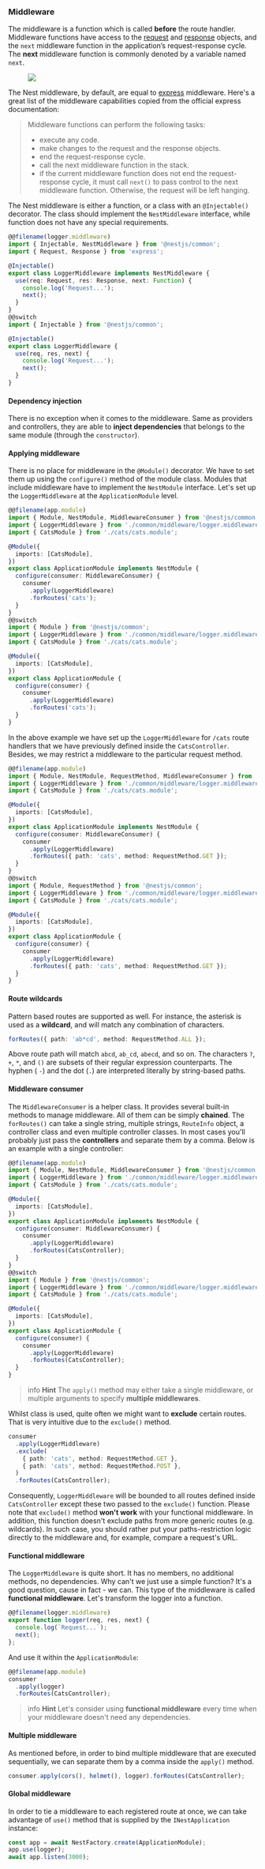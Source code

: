 ### Middleware

The middleware is a function which is called **before** the route handler. Middleware functions have access to the [request](http://expressjs.com/en/4x/api.html#req) and [response](http://expressjs.com/en/4x/api.html#res) objects, and the `next` middleware function in the application’s request-response cycle. The **next** middleware function is commonly denoted by a variable named `next`.

<figure><img src="/assets/Middlewares_1.png" /></figure>

The Nest middleware, by default, are equal to [express](http://expressjs.com/en/guide/using-middleware.html) middleware. Here's a great list of the middleware capabilities copied from the official express documentation:

<blockquote class="external">
  Middleware functions can perform the following tasks:
  <ul>
    <li>execute any code.</li>
    <li>make changes to the request and the response objects.</li>
    <li>end the request-response cycle.</li>
    <li>call the next middleware function in the stack.</li>
    <li>if the current middleware function does not end the request-response cycle, it must call <code>next()</code> to
      pass control to the next middleware function. Otherwise, the request will be left hanging.</li>
  </ul>
</blockquote>

The Nest middleware is either a function, or a class with an `@Injectable()` decorator. The class should implement the `NestMiddleware` interface, while function does not have any special requirements.

```typescript
@@filename(logger.middleware)
import { Injectable, NestMiddleware } from '@nestjs/common';
import { Request, Response } from 'express';

@Injectable()
export class LoggerMiddleware implements NestMiddleware {
  use(req: Request, res: Response, next: Function) {
    console.log('Request...');
    next();
  }
}
@@switch
import { Injectable } from '@nestjs/common';

@Injectable()
export class LoggerMiddleware {
  use(req, res, next) {
    console.log('Request...');
    next();
  }
}
```

#### Dependency injection

There is no exception when it comes to the middleware. Same as providers and controllers, they are able to **inject dependencies** that belongs to the same module (through the `constructor`).

#### Applying middleware

There is no place for middleware in the `@Module()` decorator. We have to set them up using the `configure()` method of the module class. Modules that include middleware have to implement the `NestModule` interface. Let's set up the `LoggerMiddleware` at the `ApplicationModule` level.

```typescript
@@filename(app.module)
import { Module, NestModule, MiddlewareConsumer } from '@nestjs/common';
import { LoggerMiddleware } from './common/middleware/logger.middleware';
import { CatsModule } from './cats/cats.module';

@Module({
  imports: [CatsModule],
})
export class ApplicationModule implements NestModule {
  configure(consumer: MiddlewareConsumer) {
    consumer
      .apply(LoggerMiddleware)
      .forRoutes('cats');
  }
}
@@switch
import { Module } from '@nestjs/common';
import { LoggerMiddleware } from './common/middleware/logger.middleware';
import { CatsModule } from './cats/cats.module';

@Module({
  imports: [CatsModule],
})
export class ApplicationModule {
  configure(consumer) {
    consumer
      .apply(LoggerMiddleware)
      .forRoutes('cats');
  }
}
```

In the above example we have set up the `LoggerMiddleware` for `/cats` route handlers that we have previously defined inside the `CatsController`. Besides, we may restrict a middleware to the particular request method.

```typescript
@@filename(app.module)
import { Module, NestModule, RequestMethod, MiddlewareConsumer } from '@nestjs/common';
import { LoggerMiddleware } from './common/middleware/logger.middleware';
import { CatsModule } from './cats/cats.module';

@Module({
  imports: [CatsModule],
})
export class ApplicationModule implements NestModule {
  configure(consumer: MiddlewareConsumer) {
    consumer
      .apply(LoggerMiddleware)
      .forRoutes({ path: 'cats', method: RequestMethod.GET });
  }
}
@@switch
import { Module, RequestMethod } from '@nestjs/common';
import { LoggerMiddleware } from './common/middleware/logger.middleware';
import { CatsModule } from './cats/cats.module';

@Module({
  imports: [CatsModule],
})
export class ApplicationModule {
  configure(consumer) {
    consumer
      .apply(LoggerMiddleware)
      .forRoutes({ path: 'cats', method: RequestMethod.GET });
  }
}
```

#### Route wildcards

Pattern based routes are supported as well. For instance, the asterisk is used as a **wildcard**, and will match any combination of characters.

```typescript
forRoutes({ path: 'ab*cd', method: RequestMethod.ALL });
```

Above route path will match `abcd`, `ab_cd`, `abecd`, and so on. The characters `?`, `+`, `*`, and `()` are subsets of their regular expression counterparts. The hyphen ( `-`) and the dot (`.`) are interpreted literally by string-based paths.

#### Middleware consumer

The `MiddlewareConsumer` is a helper class. It provides several built-in methods to manage middleware. All of them can be simply **chained**. The `forRoutes()` can take a single string, multiple strings, `RouteInfo` object, a controller class and even multiple controller classes. In most cases you'll probably just pass the **controllers** and separate them by a comma. Below is an example with a single controller:

```typescript
@@filename(app.module)
import { Module, NestModule, MiddlewareConsumer } from '@nestjs/common';
import { LoggerMiddleware } from './common/middleware/logger.middleware';
import { CatsModule } from './cats/cats.module';

@Module({
  imports: [CatsModule],
})
export class ApplicationModule implements NestModule {
  configure(consumer: MiddlewareConsumer) {
    consumer
      .apply(LoggerMiddleware)
      .forRoutes(CatsController);
  }
}
@@switch
import { Module } from '@nestjs/common';
import { LoggerMiddleware } from './common/middleware/logger.middleware';
import { CatsModule } from './cats/cats.module';

@Module({
  imports: [CatsModule],
})
export class ApplicationModule {
  configure(consumer) {
    consumer
      .apply(LoggerMiddleware)
      .forRoutes(CatsController);
  }
}
```

> info **Hint** The `apply()` method may either take a single middleware, or multiple arguments to specify **multiple middlewares**.

Whilst class is used, quite often we might want to **exclude** certain routes. That is very intuitive due to the `exclude()` method.

```typescript
consumer
  .apply(LoggerMiddleware)
  .exclude(
    { path: 'cats', method: RequestMethod.GET },
    { path: 'cats', method: RequestMethod.POST },
  )
  .forRoutes(CatsController);
```

Consequently, `LoggerMiddleware` will be bounded to all routes defined inside `CatsController` except these two passed to the `exclude()` function. Please note that `exclude()` method **won't work** with your functional middleware. In addition, this function doesn't exclude paths from more generic routes (e.g. wildcards). In such case, you should rather put your paths-restriction logic directly to the middleware and, for example, compare a request's URL.

#### Functional middleware

The `LoggerMiddleware` is quite short. It has no members, no additional methods, no dependencies. Why can't we just use a simple function? It's a good question, cause in fact - we can. This type of the middleware is called **functional middleware**. Let's transform the logger into a function.

```typescript
@@filename(logger.middleware)
export function logger(req, res, next) {
  console.log(`Request...`);
  next();
};
```

And use it within the `ApplicationModule`:

```typescript
@@filename(app.module)
consumer
  .apply(logger)
  .forRoutes(CatsController);
```

> info **Hint** Let's consider using **functional middleware** every time when your middleware doesn't need any dependencies.

#### Multiple middleware

As mentioned before, in order to bind multiple middleware that are executed sequentially, we can separate them by a comma inside the `apply()` method.

```typescript
consumer.apply(cors(), helmet(), logger).forRoutes(CatsController);
```

#### Global middleware

In order to tie a middleware to each registered route at once, we can take advantage of `use()` method that is supplied by the `INestApplication` instance:

```typescript
const app = await NestFactory.create(ApplicationModule);
app.use(logger);
await app.listen(3000);
```
